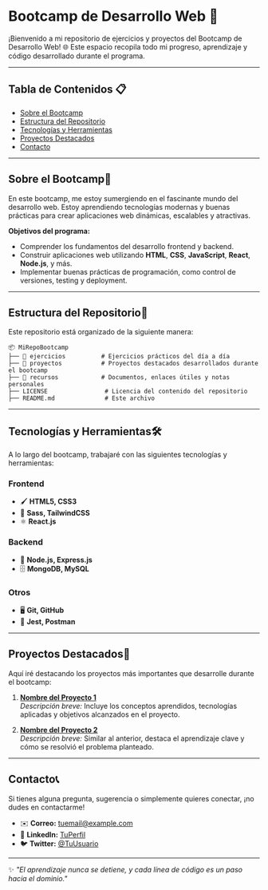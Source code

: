 # Bootcamp de Desarrollo Web 🚀 
¡Bienvenido a mi repositorio de ejercicios y proyectos del Bootcamp de Desarrollo Web! 🌐 Este espacio recopila todo mi progreso, aprendizaje y código desarrollado durante el programa.  

---

## Tabla de Contenidos 📋  
- [Sobre el Bootcamp](#sobre-el-bootcamp)  
- [Estructura del Repositorio](#estructura-del-repositorio)  
- [Tecnologías y Herramientas](#tecnologías-y-herramientas)  
- [Proyectos Destacados](#proyectos-destacados)  
- [Contacto](#contacto)  

---

## Sobre el Bootcamp🌟
En este bootcamp, me estoy sumergiendo en el fascinante mundo del desarrollo web. Estoy aprendiendo tecnologías modernas y buenas prácticas para crear aplicaciones web dinámicas, escalables y atractivas.  

**Objetivos del programa:**  
- Comprender los fundamentos del desarrollo frontend y backend.  
- Construir aplicaciones web utilizando **HTML**, **CSS**, **JavaScript**, **React**, **Node.js**, y más.  
- Implementar buenas prácticas de programación, como control de versiones, testing y deployment.  

---

## Estructura del Repositorio📂 
Este repositorio está organizado de la siguiente manera:  

```plaintext
📦 MiRepoBootcamp  
├── 📁 ejercicios          # Ejercicios prácticos del día a día  
├── 📁 proyectos           # Proyectos destacados desarrollados durante el bootcamp  
├── 📁 recursos            # Documentos, enlaces útiles y notas personales
├── LICENSE                # Licencia del contenido del repositorio  
├── README.md              # Este archivo  
```

---

## Tecnologías y Herramientas🛠️  
A lo largo del bootcamp, trabajaré con las siguientes tecnologías y herramientas:  

### **Frontend**  
- 🖌️ **HTML5, CSS3**  
- 🎨 **Sass, TailwindCSS**  
- ⚛️ **React.js** 

### **Backend**  
- 🔧 **Node.js, Express.js**  
- 🗄️ **MongoDB, MySQL**  

### **Otros**  
- 🖥️ **Git, GitHub**  
- 🧪 **Jest, Postman**  

---

## Proyectos Destacados🌟
Aquí iré destacando los proyectos más importantes que desarrolle durante el bootcamp:  

1. **[Nombre del Proyecto 1](#)**  
   _Descripción breve:_ Incluye los conceptos aprendidos, tecnologías aplicadas y objetivos alcanzados en el proyecto.  

2. **[Nombre del Proyecto 2](#)**  
   _Descripción breve:_ Similar al anterior, destaca el aprendizaje clave y cómo se resolvió el problema planteado.  

---

## Contacto📞 
Si tienes alguna pregunta, sugerencia o simplemente quieres conectar, ¡no dudes en contactarme!  

- ✉️ **Correo:** [tuemail@example.com](mailto:tuemail@example.com)  
- 💼 **LinkedIn:** [TuPerfil](https://linkedin.com/in/tuperfil)  
- 🐦 **Twitter:** [@TuUsuario](https://twitter.com/TuUsuario)  

---

✨ _"El aprendizaje nunca se detiene, y cada línea de código es un paso hacia el dominio."_ 
